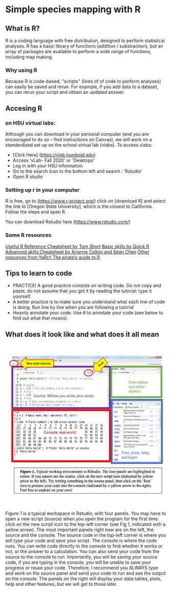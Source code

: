 # Simple species mapping with R

## What is R?

R is a coding language with free distribution, designed to perform statistical analyses. R has a basic library of functions (addition / substraction), but an array of packages are available to perform a wide range of functions, including map making.

### Why using R

Because R is code-based, "scripts" (lines of of code to perform analyses) can easily be saved and rerun. For example, if you add data to a dataset, you can rerun your script and obtain an updated answer.

## Accesing R

### on HSU virtual labs:
Although you can download in your personal computer (and you are encouraged to do so – find instructions on Canvas), we will work on a standardized set up on the school virtual lab (vlabs). To access vlabs:
* [Click Here] (https://vlab.humbold.edu)
* Access ‘vLab- Fall 2020’ or 'Desktops'
* Log in with your HSU information
* Go to the search icon to the bottom left and search : ‘Rstudio’
* Open R studio

### Setting up r in your computer
 
R is free, go to (https://www.r-project.org/) click on [download R] and select the link to [Oregon State University], which is the closest to California. Follow the steps and open R.

You can download Rstudio here (https://www.rstudio.com/)


### Some R resources
[Useful R Reference Cheatsheet by Tom Short](https://cran.r-project.org/doc/contrib/Short-refcard.pdf)
[Basic skills by Quick R](https://www.statmethods.net)
[Advanced skills Cheatsheet by Arianne Colton and Sean Chen](https://rstudio.com/wp-content/uploads/2016/02/advancedR.pdf)
[Other resources from YaRrr! The pirate’s guide to R](https://bookdown.org/ndphillips/YaRrr/r-resources.html)

## Tips to learn to code
* PRACTICE! A good practice consists on writing code. Do not copy and paste, do not assume that you got it by reading the tutorial: type it yourself.
* A better practice is to make sure you understand what each line of code is doing. Run line by line when you are following a tutorial
* Heavily annotate your code. Use # to annotate your code (see below to find out what that means).

## What does it look like and what does it all mean
![Fig1](files/Fig1_CIRMBioinf.jpeg) 
 
Figure 1 is a typical workspace in Rstudio, with four panels. You may have to open a new script (source) when you open the program for the first time: click on the new script icon to the top-left corner (see Fig 1, indicated with a yellow arrow). The most important panels right now are on the left, the source and the console. The source code in the top-left corner is where you will type your code and save your script. The console is where the code runs. You can write code directly to the console to find whether it works or not, or the answer to a calculation. You can also send your code from the source to the console to run. Importantly, you will be saving your source code, if you are typing in the console, you will be unable to save your progress or reuse your code. Therefore, I recommend you ALWAYS type and work on the source panel and send your code to run and see the output on the console. The panels on the right will display your data tables, plots, help and other features, but we will get to those later.



